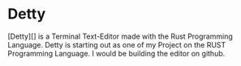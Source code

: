 

Detty 
==== 


[Detty][] is a Terminal Text-Editor made with the Rust Programming Language. Detty is starting out as one of my Project on the RUST Programming Language. I would be building the editor on github. 

